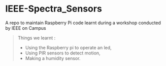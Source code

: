 # IEEE-Spectra_Sensors
A repo to maintain Raspberry Pi code learnt during a workshop conducted by IEEE on Campus

> Things we learnt : 
> - Using the Raspberry pi to operate an led,
> - Using PIR sensors to detect motion,
> - Making a humidity sensor.
